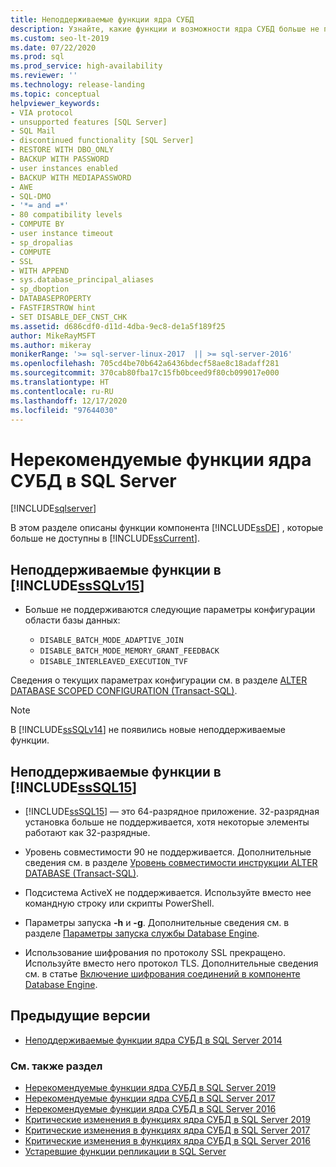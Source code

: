 ```yaml
---
title: Неподдерживаемые функции ядра СУБД
description: Узнайте, какие функции и возможности ядра СУБД больше не поддерживаются в SQL Server 2019 (15.x), SQL Server 2016 (13.x) и предыдущих версиях.
ms.custom: seo-lt-2019
ms.date: 07/22/2020
ms.prod: sql
ms.prod_service: high-availability
ms.reviewer: ''
ms.technology: release-landing
ms.topic: conceptual
helpviewer_keywords:
- VIA protocol
- unsupported features [SQL Server]
- SQL Mail
- discontinued functionality [SQL Server]
- RESTORE WITH DBO_ONLY
- BACKUP WITH PASSWORD
- user instances enabled
- BACKUP WITH MEDIAPASSWORD
- AWE
- SQL-DMO
- '*= and =*'
- 80 compatibility levels
- COMPUTE BY
- user instance timeout
- sp_dropalias
- COMPUTE
- SSL
- WITH APPEND
- sys.database_principal_aliases
- sp_dboption
- DATABASEPROPERTY
- FASTFIRSTROW hint
- SET DISABLE_DEF_CNST_CHK
ms.assetid: d686cdf0-d11d-4dba-9ec8-de1a5f189f25
author: MikeRayMSFT
ms.author: mikeray
monikerRange: '>= sql-server-linux-2017  || >= sql-server-2016'
ms.openlocfilehash: 705cd4be70b642a6436bdecf58ae8c18adaff281
ms.sourcegitcommit: 370cab80fba17c15fb0bceed9f80cb099017e000
ms.translationtype: HT
ms.contentlocale: ru-RU
ms.lasthandoff: 12/17/2020
ms.locfileid: "97644030"
---
```

# <a name="discontinued-database-engine-functionality-in-sql-server"></a>Нерекомендуемые функции ядра СУБД в SQL Server
[!INCLUDE[sqlserver](../includes/applies-to-version/sqlserver.md)]

  В этом разделе описаны функции компонента [!INCLUDE[ssDE](../includes/ssde-md.md)] , которые больше не доступны в [!INCLUDE[ssCurrent](../includes/ssnoversion-md.md)].  

## <a name="discontinued-features-in-sssqlv15"></a>Неподдерживаемые функции в [!INCLUDE[ssSQLv15](../includes/sssqlv15-md.md)]  

- Больше не поддерживаются следующие параметры конфигурации области базы данных:

  - `DISABLE_BATCH_MODE_ADAPTIVE_JOIN`
  - `DISABLE_BATCH_MODE_MEMORY_GRANT_FEEDBACK`
  - `DISABLE_INTERLEAVED_EXECUTION_TVF`

Сведения о текущих параметрах конфигурации см. в разделе [ALTER DATABASE SCOPED CONFIGURATION (Transact-SQL)](../t-sql/statements/alter-database-scoped-configuration-transact-sql.md).

>[!NOTE]
>В [!INCLUDE[ssSQLv14](../includes/sssqlv14-md.md)] не появились новые неподдерживаемые функции.

## <a name="discontinued-features-in-sssql15"></a>Неподдерживаемые функции в [!INCLUDE[ssSQL15](../includes/sssql15-md.md)]

- [!INCLUDE[ssSQL15](../includes/sssql15-md.md)] — это 64-разрядное приложение. 32-разрядная установка больше не поддерживается, хотя некоторые элементы работают как 32-разрядные.  

- Уровень совместимости 90 не поддерживается. Дополнительные сведения см. в разделе [Уровень совместимости инструкции ALTER DATABASE (Transact-SQL)](../t-sql/statements/alter-database-transact-sql-compatibility-level.md).  

- Подсистема ActiveX не поддерживается. Используйте вместо нее командную строку или скрипты PowerShell.

- Параметры запуска **-h** и **-g**. Дополнительные сведения см. в разделе [Параметры запуска службы Database Engine](/previous-versions/sql/2014/database-engine/configure-windows/database-engine-service-startup-options?view=sql-server-2014&preserve-view=true).

- Использование шифрования по протоколу SSL прекращено. Используйте вместо него протокол TLS. Дополнительные сведения см. в статье [Включение шифрования соединений в компоненте Database Engine](../database-engine/configure-windows/enable-encrypted-connections-to-the-database-engine.md).

## <a name="previous-versions"></a>Предыдущие версии

- [Неподдерживаемые функции ядра СУБД в SQL Server 2014](/previous-versions/sql/2014/database-engine/discontinued-database-engine-functionality-in-sql-server-2016?view=sql-server-2014&preserve-view=true)

### <a name="see-also"></a>См. также раздел

- [Нерекомендуемые функции ядра СУБД в SQL Server 2019](deprecated-database-engine-features-in-sql-server-version-15.md)
- [Нерекомендуемые функции ядра СУБД в SQL Server 2017](deprecated-database-engine-features-in-sql-server-2017.md)
- [Нерекомендуемые функции ядра СУБД в SQL Server 2016](../database-engine/deprecated-database-engine-features-in-sql-server-2016.md)
- [Критические изменения в функциях ядра СУБД в SQL Server 2019](breaking-changes-to-database-engine-features-in-sql-server-version-15.md)
- [Критические изменения в функциях ядра СУБД в SQL Server 2017](breaking-changes-to-database-engine-features-in-sql-server-2017.md)
- [Критические изменения в функциях ядра СУБД в SQL Server 2016](breaking-changes-to-database-engine-features-in-sql-server-2016.md)
- [Устаревшие функции репликации в SQL Server](../relational-databases/replication/deprecated-features-in-sql-server-replication.md)